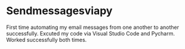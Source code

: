 # Sendmessagesviapy
First time automating my email messages from one another to another successfully.
Excuted my code via Visual Studio Code and Pycharm. Worked successfully both times. 
